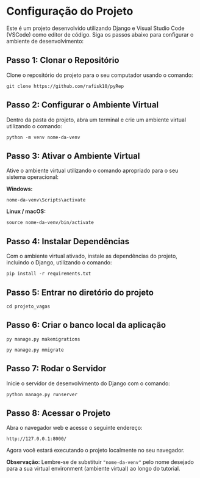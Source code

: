# Configuração do Projeto

Este é um projeto desenvolvido utilizando Django e Visual Studio Code (VSCode) como editor de código. Siga os passos abaixo para configurar o ambiente de desenvolvimento:

## Passo 1: Clonar o Repositório

Clone o repositório do projeto para o seu computador usando o comando:
~~~
git clone https://github.com/rafisk10/pyRep
~~~

## Passo 2: Configurar o Ambiente Virtual

Dentro da pasta do projeto, abra um terminal e crie um ambiente virtual utilizando o comando:
~~~
python -m venv nome-da-venv
~~~

## Passo 3: Ativar o Ambiente Virtual

Ative o ambiente virtual utilizando o comando apropriado para o seu sistema operacional:

**Windows:**
~~~
nome-da-venv\Scripts\activate
~~~

**Linux / macOS:**
~~~
source nome-da-venv/bin/activate
~~~

## Passo 4: Instalar Dependências

Com o ambiente virtual ativado, instale as dependências do projeto, incluindo o Django, utilizando o comando:
~~~
pip install -r requirements.txt
~~~

## Passo 5: Entrar no diretório do projeto
~~~
cd projeto_vagas
~~~

## Passo 6: Criar o banco local da aplicação
~~~
py manage.py makemigrations 
~~~
~~~
py manage.py mmigrate 
~~~

## Passo 7: Rodar o Servidor

Inicie o servidor de desenvolvimento do Django com o comando:
~~~
python manage.py runserver
~~~

## Passo 8: Acessar o Projeto

Abra o navegador web e acesse o seguinte endereço:
~~~
http://127.0.0.1:8000/
~~~

Agora você estará executando o projeto localmente no seu navegador.

**Observação:** 
Lembre-se de substituir `"nome-da-venv"` pelo nome desejado para a sua virtual environment (ambiente virtual) ao longo do tutorial.
